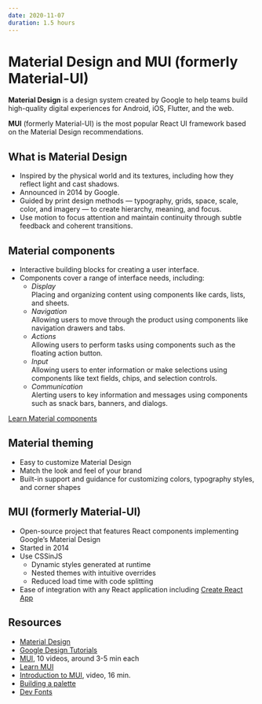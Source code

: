 ```yaml
---
date: 2020-11-07
duration: 1.5 hours
---
```


# Material Design and MUI (formerly Material-UI)

**Material Design** is a design system created by Google to help teams build high-quality digital experiences for Android, iOS, Flutter, and the web.

**MUI** (formerly Material-UI) is the most popular React UI framework based on the Material Design recommendations.

## What is Material Design

* Inspired by the physical world and its textures, including how they reflect light and cast shadows.
* Announced in 2014 by Google.
* Guided by print design methods — typography, grids, space, scale, color, and imagery — to create hierarchy, meaning, and focus.
* Use motion to focus attention and maintain continuity through subtle feedback and coherent transitions.

## Material components

* Interactive building blocks for creating a user interface.
* Components cover a range of interface needs, including:
  * *Display*   
  Placing and organizing content using components like cards, lists, and sheets.
  * *Navigation*   
  Allowing users to move through the product using components like navigation drawers and tabs.
  * *Actions*   
  Allowing users to perform tasks using components such as the floating action button.
  * *Input*   
  Allowing users to enter information or make selections using components like text fields, chips, and selection controls.
  * *Communication*   
  Alerting users to key information and messages using components such as snack bars, banners, and dialogs.
  
[Learn Material components](https://material.io/components)

## Material theming

* Easy to customize Material Design
* Match the look and feel of your brand
* Built-in support and guidance for customizing colors, typography styles, and corner shapes

## MUI (formerly Material-UI)

* Open-source project that features React components implementing Google’s Material Design
* Started in 2014
* Use CSSinJS
  * Dynamic styles generated at runtime
  * Nested themes with intuitive overrides
  * Reduced load time with code splitting
* Ease of integration with any React application including [Create React App](https://create-react-app.dev/)

## Resources

* [Material Design](https://material.io/)
* [Google Design Tutorials](https://material.io/blog/google-design-tutorial-video)
* [MUI](https://mui.com/), 10 videos, around 3-5 min each
* [Learn MUI](https://mui.com/getting-started/learn/)
* [Introduction to MUI](https://www.youtube.com/watch?v=pHclLuRolzE&list=PLQg6GaokU5CwiVmsZ0d_9Zsg_DnIP_xwr), video, 16 min.
* [Building a palette](https://refactoringui.com/previews/building-your-color-palette/)
* [Dev Fonts](https://devfonts.gafi.dev/)
